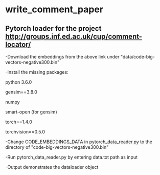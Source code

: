 # write_comment_paper

Pytorch loader for the project http://groups.inf.ed.ac.uk/cup/comment-locator/ 
------------------------------------------------------------------------------

-Download the embeddings from the above link under "data/code-big-vectors-negative300.bin"

-Install the missing packages:

  python 3.6.0 

  gensim==3.8.0

  numpy

  smart-open (for gensim)

  torch==1.4.0

  torchvision==0.5.0



-Change CODE_EMBEDDINGS_DATA in pytorch_data_reader.py to the directory of "code-big-vectors-negative300.bin"

-Run pytorch_data_reader.py by entering data.txt path as input

-Output demonstrates the dataloader object
